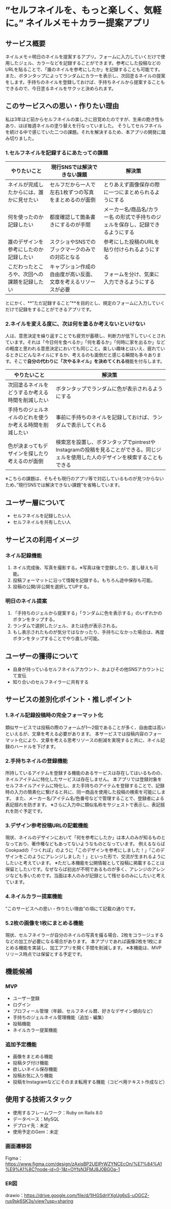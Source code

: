 # ”セルフネイルを、もっと楽しく、気軽に。” ネイルメモ＋カラー提案アプリ

## サービス概要
ネイルメモ＋明日のネイルを提案するアプリ。フォームに入力していくだけで使用したジェル、カラーなどを記録することができます。参考にした投稿などのURLを貼ることで、「誰のネイルを参考にしたか」を記録することも可能です。また、ボタンタップによってランダムにカラーを表示し、次回塗るネイルの提案をします。手持ちのネイルを登録しておけば、手持ちネイルから提案することもできるので、今日塗るネイルをサクッと決められます。

## このサービスへの思い・作りたい理由
私は3年ほど前からセルフネイルの楽しさに目覚めたのですが、生来の飽き性もあり、ほぼ毎週ネイルの塗り替えを行なっていました。
そうしてセルフネイルを続ける中で感じていた二つの課題。それを解決するため、本アプリの開発に踏み切りました。

### 1.セルフネイルを記録するにあたっての課題
| やりたいこと | 現行SNSでは解決できない課題 | 解決策 |
| --- | --- | --- |
| ネイルが完成したからには、誰かに見せたい | セルフだから一人で左右1枚ずつの写真をまとめるのが面倒 | とりあえず画像保存の際に一つにまとめられるようにする |
| 何を使ったのか記録したい | 都度確認して箇条書きにするのが手間 | メーカー名/商品名/カラー名 の形式で手持ちのジェルを保存し、記録できるようにする |
| 誰のデザインを参考にしたのか記録したい | スクショやSNSでのブックマークのみでの対応となる | 参考にした投稿のURLを貼り付けられるようにする |
| こだわったところや、次回への課題を記録したい | キャプション作成の自由度が高い反面、文章を考えるリソースが必要 | フォームを分け、気楽に入力できるようにする |

とにかく、**”ただ記録すること”**を目的とし、規定のフォームに入力していくだけで記録をすることができるアプリです。

### 2.ネイルを変える度に、次は何を塗るか考えないといけない
人は、意思決定を繰り返すことでも疲労が蓄積し、判断力が低下していくとされています。それは「今日何を食べるか」「何を着るか」「何時に家を出るか」などの軽度と思われる意思決定においても同じこと。楽しい趣味とはいえ、疲れているときにどんなネイルにするか、考えるのも面倒だと感じる瞬間も多々あります。そこで**自分の代わりに「次やるネイル」を決めてくれる**機能を付与します。

| やりたいこと | 解決策 |
| --- | --- |
| 次回塗るネイルをどうするか考える時間を削減したい | ボタンタップでランダムに色が表示されるようにする |
| 手持ちのジェルネイルのどれを使うか考える時間を削減したい | 事前に手持ちのネイルを記録しておけば、ランダムで表示してくれる |
| 色が決まってもデザインを探したり考えるのが面倒 | 検索窓を設置し、ボタンタップでpintrestやInstagramの投稿を見ることができる。同じジェルを使用した人のデザインを検索することもできる |

※こちらの課題は、そもそも現行のアプリ等で対応しているものが見つからないため、”現行SNSでは解決できない課題”を省略しています。

## ユーザー層について
- セルフネイルを記録したい人
- セルフネイルを共有したい人

## サービスの利用イメージ
### ネイル記録機能
1. ネイル完成後、写真を撮影する。※写真は後で登録したり、差し替えも可能。
2. 投稿フォーマットに沿って情報を記録する。もちろん途中保存も可能。
3. 投稿の公開/非公開を選択してUPする。

### 明日のネイル提案
1. 「手持ちのジェルから提案する」「ランダムに色を表示する」のいずれかのボタンをタップする。
2. ランダムで選択したジェル、または色が表示される。
3. もし表示されたものが気分ではなかったり、手持ちになかった場合は、再度ボタンをタップすることでやり直しが可能。

## ユーザーの獲得について
- 自身が持っているセルフネイルアカウント、およびその他SNSアカウントにて宣伝
- 知り合いのセルフネイラーに共有する

## サービスの差別化ポイント・推しポイント
### 1.ネイル記録投稿時の完全フォーマット化
類似サービスでは投稿の際のフォームが1〜2個であることが多く、自由度は高いといえるが、文章を考える必要があります。
本サービスでは投稿内容のフォーマット化により、文章を考える思考リソースの削減を実現すると共に、ネイル記録のハードルを下げます。

### 2.手持ちネイルの登録機能
所持しているアイテムを登録する機能のあるサービスは存在してはいるものの、ネイルアイテムに特化したサービスは存在しません。
本アプリでは登録対象をセルフネイルアイテムに特化し、また手持ちのアイテムを登録することで、記録時の入力の簡素化に繋げると共に、同一商品を使用した投稿の検索を可能にします。
また、メーカー名/アイテム名/色番号などで管理することで、登録者による表記揺れを防ぎます。
※さらに入力中に類似名称をサジェストで表示し、表記揺れを防ぐ予定です。

### 3.デザイン参考投稿URLの記載機能
現状、ネイルのデザインにおいて「何を参考にしたか」は本人のみが知るものとなっており、著作権などもあってないようなものとなっています。
例えるならばCookpadの「つくれぽ」のように「このデザインを参考にしました！」「このデザインをこのようにアレンジしました！」といった形で、交流が生まれるようにしたいと考えています。
※ただし本機能を公開情報として投稿に掲載することは保留としたいです。なぜならば初出が不明であるものが多く、アレンジのアレンジなども多いためです。当面は本人のみが記録として残せるのみにしたいと考えています。

### 4.ネイルカラー提案機能
”このサービスへの思い・作りたい理由”の項にて記載の通りです。

### 5.2枚の画像を1枚にまとめる機能
現状、セルフネイラーが自分のネイルの写真を撮る場合、2枚をコラージュするなどの加工が必要になる場合があります。
本アプリであれば画像2枚を1枚にまとめる機能を実装し、加工アプリを開く手間を削減します。
※本機能は、MVPリリース時点では保留とする予定です。

## 機能候補
### MVP
- ユーザー登録
- ログイン
- プロフィール管理（年齢、セルフネイル暦、好きなデザイン傾向など）
- 手持ちのジェルネイル管理機能（追加・編集）
- 投稿機能
- ネイルカラー提案機能

### 追加予定機能
- 画像をまとめる機能
- 投稿タグ付け機能
- 欲しいネイル保存機能
- 投稿お気に入り機能
- 投稿をInstagramなどにそのまま転用する機能（コピペ用テキスト作成など）

## 使用する技術スタック
- 使用するフレームワーク：Ruby on Rails 8.0
- データベース：MySQL
- デプロイ先：未定
- 使用予定のGem：未定

### 画面遷移図
Figma：https://www.figma.com/design/zAxisBP2UEIPrWZYNCEcOn/%E7%84%A1%E9%A1%8C?node-id=0-1&t=OYfsN3FMJ8J0BGOa-1

### ER図
drawio：https://drive.google.com/file/d/1lHGSdnYXgUg6sS-uOGCZ-rus9sk6SK3s/view?usp=sharing
